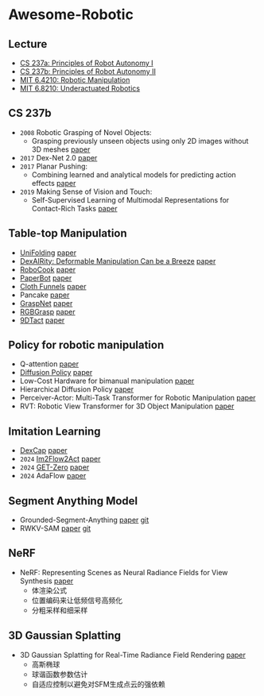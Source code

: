 # Awesome-Robotic
## Lecture
- [CS 237a: Principles of Robot Autonomy I](https://stanfordasl.github.io/PoRA-I/aa274a_aut2223/)
- [CS 237b: Principles of Robot Autonomy II](http://web.stanford.edu/class/cs237b/)
- [MIT 6.4210: Robotic Manipulation](https://manipulation.mit.edu/index.html)
- [MIT 6.8210: Underactuated Robotics](https://underactuated.csail.mit.edu/index.html)

## CS 237b
- `2008` Robotic Grasping of Novel Objects:
  - Grasping previously unseen objects using only 2D images without 3D meshes [paper](https://proceedings.neurips.cc/paper_files/paper/2006/file/22722a343513ed45f14905eb07621686-Paper.pdf)
- `2017` Dex-Net 2.0 [paper](https://arxiv.org/abs/1703.09312)
- `2017` Planar Pushing:
  - Combining learned and analytical models for predicting action effects [paper](https://www.researchgate.net/profile/Jeannette-Bohg/publication/320344651_Combining_learned_and_analytical_models_for_predicting_action_effects/links/5a1a3b23a6fdcc50adeaec5b/Combining-learned-and-analytical-models-for-predicting-action-effects.pdf)
- `2019` Making Sense of Vision and Touch:
  - Self-Supervised Learning of Multimodal Representations for Contact-Rich Tasks [paper](https://ieeexplore.ieee.org/document/8793485)
## Table-top Manipulation
- [UniFolding](https://unifolding.robotflow.ai/) [paper](https://arxiv.org/abs/2311.01267)
- [DexAIRity: Deformable Manipulation Can be a Breeze](https://dextairity.cs.columbia.edu) [paper](https://arxiv.org/abs/2203.01197)
- [RoboCook](https://hshi74.github.io/robocook/) [paper](https://arxiv.org/abs/2306.14447)
- [PaperBot](https://paperbot.cs.columbia.edu/) [paper](https://arxiv.org/abs/2403.09566)
- [Cloth Funnels](https://clothfunnels.cs.columbia.edu/) [paper](https://ieeexplore.ieee.org/abstract/document/10161546)
- Pancake [paper](https://arxiv.org/abs/2407.01755)
- [GraspNet](https://graspnet.net/anygrasp.html) [paper](https://arxiv.org/abs/2212.08333)
- [RGBGrasp](https://sites.google.com/view/rgbgrasp) [paper](https://arxiv.org/abs/2311.16592)
- [9DTact](https://linchangyi1.github.io/9DTact/) [paper](https://arxiv.org/abs/2308.14277)

## Policy for robotic manipulation

- Q-attention [paper](http://arxiv.org/abs/2105.14829)
- [Diffusion Policy](https://diffusion-policy.cs.columbia.edu/) [paper](http://arxiv.org/abs/2303.04137)
- Low-Cost Hardware for bimanual manipulation [paper](http://arxiv.org/abs/2304.13705)
- Hierarchical Diffusion Policy [paper](http://arxiv.org/abs/2403.03890)
- Perceiver-Actor: Multi-Task Transformer for Robotic Manipulation [paper](http://arxiv.org/abs/2209.05451)
- RVT: Robotic View Transformer for 3D Object Manipulation [paper](http://arxiv.org/abs/2306.14896)

## Imitation Learning
- [DexCap](https://dex-cap.github.io/) [paper](https://arxiv.org/abs/2403.07788)
- `2024` [Im2Flow2Act](https://im-flow-act.github.io/) [paper](https://arxiv.org/abs/2407.15208)
- `2024` [GET-Zero](https://get-zero-paper.github.io/) [paper](https://arxiv.org/pdf/2407.15002)
- `2024` AdaFlow [paper](http://arxiv.org/abs/2306.14896)

## Segment Anything Model
- Grounded-Segment-Anything [paper](https://arxiv.org/abs/2401.14159) [git](https://github.com/IDEA-Research/Grounded-Segment-Anything)
- RWKV-SAM [paper](https://arxiv.org/abs/2406.19369) [git](https://github.com/HarborYuan/ovsam?tab=readme-ov-file)

## NeRF
- NeRF: Representing Scenes as Neural Radiance Fields for View Synthesis [paper](https://dl.acm.org/doi/abs/10.1145/3503250)
  - 体渲染公式
  - 位置编码来让低频信号高频化
  - 分粗采样和细采样

## 3D Gaussian Splatting
- 3D Gaussian Splatting for Real-Time Radiance Field Rendering [paper](https://arxiv.org/abs/2308.04079)
  - 高斯椭球
  - 球谐函数参数估计
  - 自适应控制以避免对SFM生成点云的强依赖

